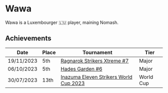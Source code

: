 # Wawa

Wawa is a Luxembourger :luxembourg: player, maining Nomash.

## Achievements

|Date|Place|Tournament|Tier|
|-|-|-|-|
| 19/11/2023 | 5th | [Ragnarok Strikers Xtreme #7](../../tournaments/ragna/ragnax7.md) | Major |
| 06/10/2023 | 5th | [Hades Garden #6](../../tournaments/hg/hg6.md) | Major |
| 30/07/2023 | 13th | [Inazuma Eleven Strikers World Cup 2023](../../tournaments/worldcup23.md) | World Cup |
